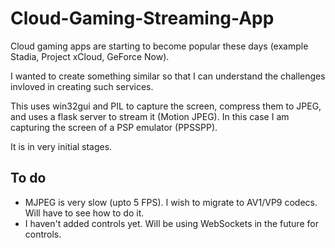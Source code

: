 # Cloud-Gaming-Streaming-App

Cloud gaming apps are starting to become popular these days  (example Stadia, Project xCloud, GeForce Now). 

I wanted to create something similar so that I can understand the challenges invloved in creating such services.

This uses win32gui and PIL to capture the screen, compress them to JPEG, and uses a flask server to stream it (Motion JPEG). In this case I am capturing the screen of a PSP emulator (PPSSPP).


It is in very initial stages.

## To do

* MJPEG is very slow (upto 5 FPS). I wish to migrate to AV1/VP9 codecs. Will have to see how to do it.
* I haven't added controls yet. Will be using WebSockets in the future for controls.


